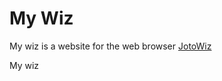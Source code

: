# My Wiz
My wiz is a website for the web browser [JotoWiz](https://github.com/Joto-Series/JotoWiz-Browser/)

My wiz
